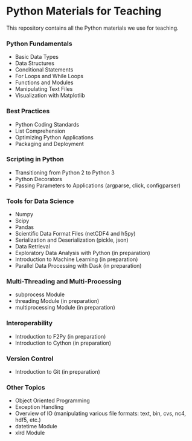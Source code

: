 # Python Materials for Teaching

This repository contains all the Python materials we use for teaching.

### Python Fundamentals

* Basic Data Types
* Data Structures
* Conditional Statements
* For Loops and While Loops
* Functions and Modules
* Manipulating Text Files
* Visualization with Matplotlib

### Best Practices

* Python Coding Standards
* List Comprehension
* Optimizing Python Applications
* Packaging and Deployment

### Scripting in Python

* Transitioning from Python 2 to Python 3
* Python Decorators
* Passing Parameters to Applications (argparse, click, configparser)

### Tools for Data Science

* Numpy
* Scipy
* Pandas
* Scientific Data Format Files (netCDF4 and h5py)
* Serialization and Deserialization (pickle, json)
* Data Retrieval
* Exploratory Data Analysis with Python (in preparation)
* Introduction to Machine Learning (in preparation)
* Parallel Data Processing with Dask (in preparation)

### Multi-Threading and Multi-Processing

* subprocess Module
* threading Module (in preparation)
* multiprocessing Module (in preparation)

### Interoperability

* Introduction to F2Py (in preparation)
* Introduction to Cython (in preparation)

### Version Control

* Introduction to Git (in preparation)

### Other Topics

* Object Oriented Programming
* Exception Handling
* Overview of IO (manipulating various file formats: text, bin, cvs, nc4, hdf5, etc.)
* datetime Module
* xlrd Module

